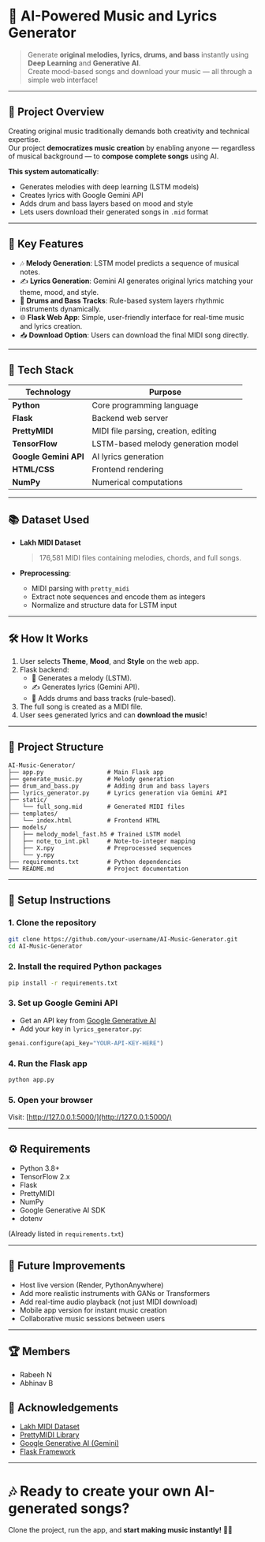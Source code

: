 
# 🎵 AI-Powered Music and Lyrics Generator

> Generate **original melodies, lyrics, drums, and bass** instantly using **Deep Learning** and **Generative AI**.  
> Create mood-based songs and download your music — all through a simple web interface!

---

## 📜 Project Overview

Creating original music traditionally demands both creativity and technical expertise.  
Our project **democratizes music creation** by enabling anyone — regardless of musical background — to **compose complete songs** using AI.

**This system automatically**:
- Generates melodies with deep learning (LSTM models)
- Creates lyrics with Google Gemini API
- Adds drum and bass layers based on mood and style
- Lets users download their generated songs in `.mid` format

---

## 🎯 Key Features

- 🎶 **Melody Generation**: LSTM model predicts a sequence of musical notes.
- ✍️ **Lyrics Generation**: Gemini AI generates original lyrics matching your theme, mood, and style.
- 🥁 **Drums and Bass Tracks**: Rule-based system layers rhythmic instruments dynamically.
- 🌐 **Flask Web App**: Simple, user-friendly interface for real-time music and lyrics creation.
- 📥 **Download Option**: Users can download the final MIDI song directly.

---

## 🧠 Tech Stack

| Technology             | Purpose                                    |
|------------------------|--------------------------------------------|
| **Python**             | Core programming language                  |
| **Flask**              | Backend web server                         |
| **PrettyMIDI**         | MIDI file parsing, creation, editing       |
| **TensorFlow**         | LSTM-based melody generation model         |
| **Google Gemini API**  | AI lyrics generation                       |
| **HTML/CSS**           | Frontend rendering                         |
| **NumPy**              | Numerical computations                     |

---

## 📚 Dataset Used

- **Lakh MIDI Dataset**  
  > 176,581 MIDI files containing melodies, chords, and full songs.

- **Preprocessing**:
  - MIDI parsing with `pretty_midi`
  - Extract note sequences and encode them as integers
  - Normalize and structure data for LSTM input

---

## 🛠 How It Works

1. User selects **Theme**, **Mood**, and **Style** on the web app.
2. Flask backend:
   - 🎵 Generates a melody (LSTM).
   - ✍️ Generates lyrics (Gemini API).
   - 🥁 Adds drums and bass tracks (rule-based).
3. The full song is created as a MIDI file.
4. User sees generated lyrics and can **download the music**!

---

## 📂 Project Structure

```
AI-Music-Generator/
├── app.py                  # Main Flask app
├── generate_music.py       # Melody generation
├── drum_and_bass.py        # Adding drum and bass layers
├── lyrics_generator.py     # Lyrics generation via Gemini API
├── static/
│   └── full_song.mid       # Generated MIDI files
├── templates/
│   └── index.html          # Frontend HTML
├── models/
│   ├── melody_model_fast.h5 # Trained LSTM model
│   ├── note_to_int.pkl     # Note-to-integer mapping
│   ├── X.npy               # Preprocessed sequences
│   └── y.npy
├── requirements.txt        # Python dependencies
└── README.md               # Project documentation
```

---

## 🧩 Setup Instructions

### 1. Clone the repository
```bash
git clone https://github.com/your-username/AI-Music-Generator.git
cd AI-Music-Generator
```

### 2. Install the required Python packages
```bash
pip install -r requirements.txt
```

### 3. Set up Google Gemini API
- Get an API key from [Google Generative AI](https://ai.google.dev/)
- Add your key in `lyrics_generator.py`:
```python
genai.configure(api_key="YOUR-API-KEY-HERE")
```

### 4. Run the Flask app
```bash
python app.py
```

### 5. Open your browser
Visit: [http://127.0.0.1:5000/](http://127.0.0.1:5000/)

---

## ⚙️ Requirements

- Python 3.8+
- TensorFlow 2.x
- Flask
- PrettyMIDI
- NumPy
- Google Generative AI SDK
- dotenv

(Already listed in `requirements.txt`)

---

## 🎯 Future Improvements

- Host live version (Render, PythonAnywhere)
- Add more realistic instruments with GANs or Transformers
- Add real-time audio playback (not just MIDI download)
- Mobile app version for instant music creation
- Collaborative music sessions between users

---

## 🏆 Members

- Rabeeh N
- Abhinav B


## 🙏 Acknowledgements

- [Lakh MIDI Dataset](https://colinraffel.com/projects/lmd/)
- [PrettyMIDI Library](https://github.com/craffel/pretty-midi)
- [Google Generative AI (Gemini)](https://ai.google.dev/)
- [Flask Framework](https://flask.palletsprojects.com/)

---

# 🎶 Ready to create your own AI-generated songs?  
Clone the project, run the app, and **start making music instantly!** 🎹🎤
